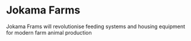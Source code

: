 # Jokama Farms

Jokama Frams will revolutionise feeding systems and housing equipment for modern farm animal production